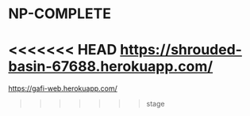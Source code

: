 # NP-COMPLETE
<<<<<<< HEAD
https://shrouded-basin-67688.herokuapp.com/
=======
https://gafi-web.herokuapp.com/
>>>>>>> stage
